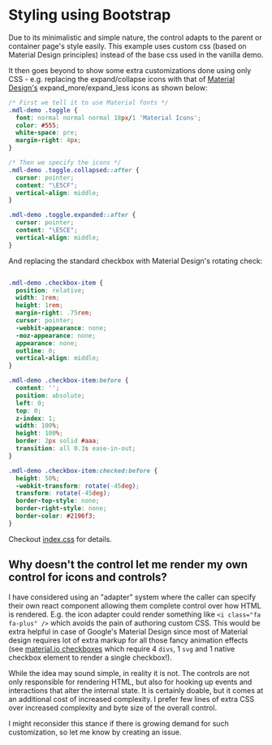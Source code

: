 # Styling using Bootstrap

Due to its minimalistic and simple nature, the control adapts to the parent or container page's style easily. This example  uses custom css (based on Material Design principles) instead of the base css used in the vanilla demo.

It then goes beyond to show some extra customizations done using only CSS - e.g. replacing the expand/collapse icons with that of [Material Design's](https://material.io/icons/) expand_more/expand_less icons as shown below:

```css
/* First we tell it to use Material fonts */
.mdl-demo .toggle {
  font: normal normal normal 18px/1 'Material Icons';
  color: #555;
  white-space: pre;
  margin-right: 4px;
}

/* Then we specify the icons */
.mdl-demo .toggle.collapsed::after {
  cursor: pointer;
  content: "\E5CF";
  vertical-align: middle;
}

.mdl-demo .toggle.expanded::after {
  cursor: pointer;
  content: "\E5CE";
  vertical-align: middle;
}
```

And replacing the standard checkbox with Material Design's rotating check:

```css

.mdl-demo .checkbox-item {
  position: relative;
  width: 1rem;
  height: 1rem;
  margin-right: .75rem;
  cursor: pointer;
  -webkit-appearance: none;
  -moz-appearance: none;
  appearance: none;
  outline: 0;
  vertical-align: middle;
}

.mdl-demo .checkbox-item:before {
  content: '';
  position: absolute;
  left: 0;
  top: 0;
  z-index: 1;
  width: 100%;
  height: 100%;
  border: 2px solid #aaa;
  transition: all 0.3s ease-in-out;
}

.mdl-demo .checkbox-item:checked:before {
  height: 50%;
  -webkit-transform: rotate(-45deg);
  transform: rotate(-45deg);
  border-top-style: none;
  border-right-style: none;
  border-color: #2196f3;
}
```

Checkout [index.css](./index.css) for details.

## Why doesn't the control let me render my own control for icons and controls?
I have considered using an "adapter" system where the caller can specify their own react component allowing them complete control over how HTML is rendered. E.g. the icon adapter could render something like `<i class="fa fa-plus" />` which avoids the pain of authoring custom CSS. This would be extra helpful in case of Google's Material Design since most of Material design requires lot of extra markup for all those fancy animation effects (see [material.io checkboxes](https://material.io/components/web/catalog/input-controls/checkboxes/) which require 4 `divs`, 1 `svg` and 1 native checkbox element to render a single checkbox!). 

While the idea may sound simple, in reality it is not. The controls are not only responsible for rendering HTML, but also for hooking up events and interactions that alter the internal state. It is certainly doable, but it comes at an additional cost of increased complexity. I prefer few lines of extra CSS over increased complexity and byte size of the overall control.

I might reconsider this stance if there is growing demand for such customization, so let me know by creating an issue.